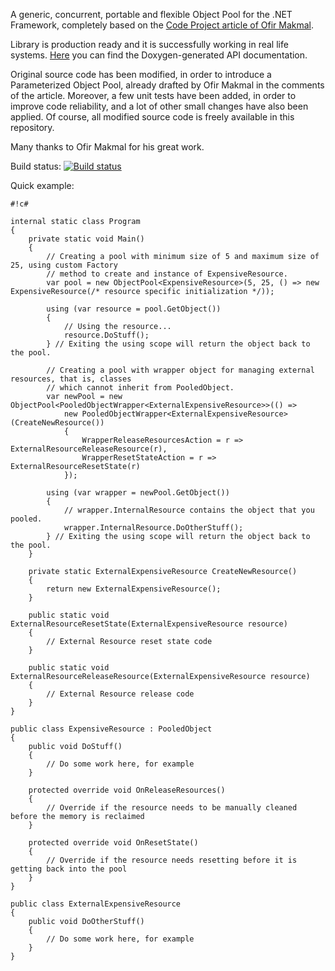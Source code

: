 A generic, concurrent, portable and flexible Object Pool for the .NET Framework, completely based on the [Code Project article of Ofir Makmal](http://www.codeproject.com/Articles/535735/Implementing-a-Generic-Object-Pool-in-NET).

Library is production ready and it is successfully working in real life systems. [Here](https://4538d366a46bbb00d202aaaa7b99c4e50320a061.googledrive.com/host/0B8v0ikF4z2BiR29YQmxfSlE1Sms/Progetti/ObjectPool/doc/index.html) you can find the Doxygen-generated API documentation.

Original source code has been modified, in order to introduce a Parameterized Object Pool, already drafted by Ofir Makmal in the comments of the article. 
Moreover, a few unit tests have been added, in order to improve code reliability, and a lot of other small changes have also been applied. 
Of course, all modified source code is freely available in this repository.

Many thanks to Ofir Makmal for his great work.

Build status: [![Build status](https://ci.appveyor.com/api/projects/status/xaon6fgwal0vjbhl)](https://ci.appveyor.com/project/pomma89/objectpool)

Quick example:


```
#!c#

internal static class Program
{
    private static void Main()
    {
        // Creating a pool with minimum size of 5 and maximum size of 25, using custom Factory
        // method to create and instance of ExpensiveResource.
        var pool = new ObjectPool<ExpensiveResource>(5, 25, () => new ExpensiveResource(/* resource specific initialization */));

        using (var resource = pool.GetObject())
        {
            // Using the resource...
            resource.DoStuff();
        } // Exiting the using scope will return the object back to the pool.

        // Creating a pool with wrapper object for managing external resources, that is, classes
        // which cannot inherit from PooledObject.
        var newPool = new ObjectPool<PooledObjectWrapper<ExternalExpensiveResource>>(() =>
            new PooledObjectWrapper<ExternalExpensiveResource>(CreateNewResource())
            {
                WrapperReleaseResourcesAction = r => ExternalResourceReleaseResource(r),
                WrapperResetStateAction = r => ExternalResourceResetState(r)
            });

        using (var wrapper = newPool.GetObject())
        {
            // wrapper.InternalResource contains the object that you pooled.
            wrapper.InternalResource.DoOtherStuff();
        } // Exiting the using scope will return the object back to the pool.
    }

    private static ExternalExpensiveResource CreateNewResource()
    {
        return new ExternalExpensiveResource();
    }

    public static void ExternalResourceResetState(ExternalExpensiveResource resource)
    {
        // External Resource reset state code
    }

    public static void ExternalResourceReleaseResource(ExternalExpensiveResource resource)
    {
        // External Resource release code
    }
}

public class ExpensiveResource : PooledObject
{
    public void DoStuff()
    {
        // Do some work here, for example
    }

    protected override void OnReleaseResources()
    {
        // Override if the resource needs to be manually cleaned before the memory is reclaimed
    }

    protected override void OnResetState()
    {
        // Override if the resource needs resetting before it is getting back into the pool
    }
}

public class ExternalExpensiveResource
{
    public void DoOtherStuff()
    {
        // Do some work here, for example
    }
}
```